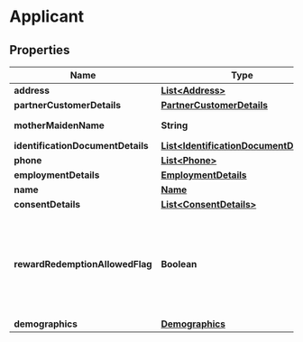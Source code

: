 # Applicant

## Properties
Name | Type | Description | Notes
------------ | ------------- | ------------- | -------------
**address** | [**List&lt;Address&gt;**](Address.md) |  | 
**partnerCustomerDetails** | [**PartnerCustomerDetails**](PartnerCustomerDetails.md) |  |  [optional]
**motherMaidenName** | **String** | Mother&#x27;s maiden name | 
**identificationDocumentDetails** | [**List&lt;IdentificationDocumentDetails&gt;**](IdentificationDocumentDetails.md) |  |  [optional]
**phone** | [**List&lt;Phone&gt;**](Phone.md) |  | 
**employmentDetails** | [**EmploymentDetails**](EmploymentDetails.md) |  | 
**name** | [**Name**](Name.md) |  | 
**consentDetails** | [**List&lt;ConsentDetails&gt;**](ConsentDetails.md) |  | 
**rewardRedemptionAllowedFlag** | **Boolean** | Flag to indicated whether reward redemption allowed for supplementary. Valid values: true and false |  [optional]
**demographics** | [**Demographics**](Demographics.md) |  |  [optional]
